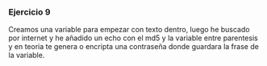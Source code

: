 ### Ejercicio 9
Creamos una variable para empezar con texto dentro, luego he buscado por internet y he añadido un echo con el md5 y la variable entre parentesis y en teoria te genera o encripta una contraseña donde guardara la frase de la variable.